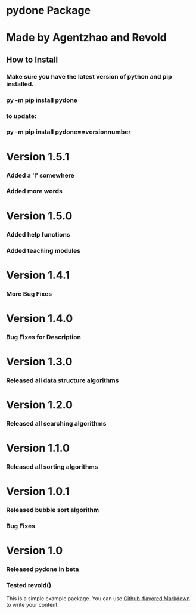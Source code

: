 # pydone Package

# Made by Agentzhao and Revold

## How to Install
### Make sure you have the latest version of __python__ and __pip__ installed.
###     py -m pip install pydone
### to update:
###     py -m pip install pydone==versionnumber

# Version 1.5.1
### Added a 'l' somewhere
### Added more words

# Version 1.5.0
### Added help functions
### Added teaching modules

# Version 1.4.1
### More Bug Fixes

# Version 1.4.0
### Bug Fixes for Description

# Version 1.3.0
### Released all data structure algorithms

# Version 1.2.0
### Released all searching algorithms

# Version 1.1.0
### Released all sorting algorithms

# Version 1.0.1
### Released bubble sort algorithm
### Bug Fixes

# Version 1.0
### Released pydone in beta
### Tested revold()


This is a simple example package. You can use
[Github-flavored Markdown](https://guides.github.com/features/mastering-markdown/)
to write your content.